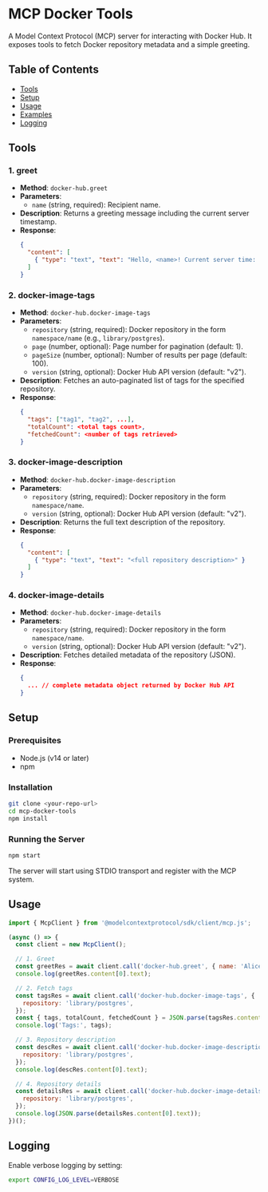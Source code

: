 # MCP Docker Tools

A Model Context Protocol (MCP) server for interacting with Docker Hub. It exposes tools to fetch Docker repository metadata and a simple greeting.

## Table of Contents

- [Tools](#tools)
- [Setup](#setup)
- [Usage](#usage)
- [Examples](#examples)
- [Logging](#logging)

## Tools

### 1. greet

- **Method**: `docker-hub.greet`
- **Parameters**:
  - `name` (string, required): Recipient name.
- **Description**: Returns a greeting message including the current server timestamp.
- **Response**:
  ```json
  {
    "content": [
      { "type": "text", "text": "Hello, <name>! Current server time: <ISO timestamp>" }
    ]
  }
  ```

### 2. docker-image-tags

- **Method**: `docker-hub.docker-image-tags`
- **Parameters**:
  - `repository` (string, required): Docker repository in the form `namespace/name` (e.g., `library/postgres`).
  - `page` (number, optional): Page number for pagination (default: 1).
  - `pageSize` (number, optional): Number of results per page (default: 100).
  - `version` (string, optional): Docker Hub API version (default: "v2").
- **Description**: Fetches an auto-paginated list of tags for the specified repository.
- **Response**:
  ```json
  {
    "tags": ["tag1", "tag2", ...],
    "totalCount": <total tags count>,
    "fetchedCount": <number of tags retrieved>
  }
  ```

### 3. docker-image-description

- **Method**: `docker-hub.docker-image-description`
- **Parameters**:
  - `repository` (string, required): Docker repository in the form `namespace/name`.
  - `version` (string, optional): Docker Hub API version (default: "v2").
- **Description**: Returns the full text description of the repository.
- **Response**:
  ```json
  {
    "content": [
      { "type": "text", "text": "<full repository description>" }
    ]
  }
  ```

### 4. docker-image-details

- **Method**: `docker-hub.docker-image-details`
- **Parameters**:
  - `repository` (string, required): Docker repository in the form `namespace/name`.
  - `version` (string, optional): Docker Hub API version (default: "v2").
- **Description**: Fetches detailed metadata of the repository (JSON).
- **Response**:
  ```json
  {
    ... // complete metadata object returned by Docker Hub API
  }
  ```

## Setup

### Prerequisites

- Node.js (v14 or later)
- npm

### Installation

```bash
git clone <your-repo-url>
cd mcp-docker-tools
npm install
```

### Running the Server

```bash
npm start
```

The server will start using STDIO transport and register with the MCP system.

## Usage

```javascript
import { McpClient } from '@modelcontextprotocol/sdk/client/mcp.js';

(async () => {
  const client = new McpClient();

  // 1. Greet
  const greetRes = await client.call('docker-hub.greet', { name: 'Alice' });
  console.log(greetRes.content[0].text);

  // 2. Fetch tags
  const tagsRes = await client.call('docker-hub.docker-image-tags', {
    repository: 'library/postgres',
  });
  const { tags, totalCount, fetchedCount } = JSON.parse(tagsRes.content[0].text);
  console.log('Tags:', tags);

  // 3. Repository description
  const descRes = await client.call('docker-hub.docker-image-description', {
    repository: 'library/postgres',
  });
  console.log(descRes.content[0].text);

  // 4. Repository details
  const detailsRes = await client.call('docker-hub.docker-image-details', {
    repository: 'library/postgres',
  });
  console.log(JSON.parse(detailsRes.content[0].text));
})();
```

## Logging

Enable verbose logging by setting:

```bash
export CONFIG_LOG_LEVEL=VERBOSE
```
